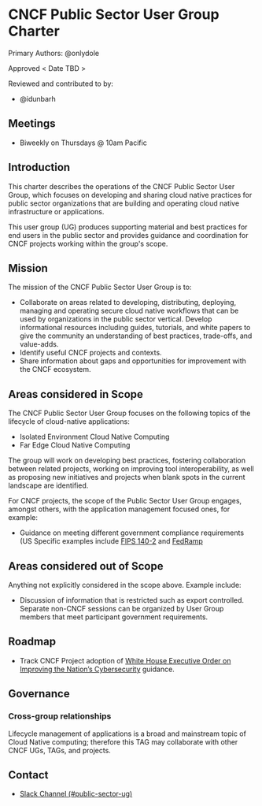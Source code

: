 # CNCF Public Sector User Group Charter

Primary Authors: @onlydole

Approved < Date TBD >

Reviewed and contributed to by:

- @idunbarh

## Meetings

- Biweekly on Thursdays @ 10am Pacific

## Introduction

This charter describes the operations of the CNCF Public Sector User Group, which focuses on developing and sharing cloud native practices for public sector organizations that are building and operating cloud native infrastructure or applications.

This user group (UG) produces supporting material and best practices for end users in the public sector and provides guidance and coordination for CNCF projects working within the group's scope.

## Mission

The mission of the CNCF Public Sector User Group is to:

- Collaborate on areas related to developing, distributing, deploying, managing and operating secure cloud native workflows that can be used by organizations in the public sector vertical.
Develop informational resources including guides, tutorials, and white papers to give the community an understanding of best practices, trade-offs, and value-adds.
- Identify useful CNCF projects and contexts.
- Share information about gaps and opportunities for improvement with the CNCF ecosystem.

## Areas considered in Scope

The CNCF Public Sector User Group focuses on the following topics of the lifecycle of cloud-native applications:

- Isolated Environment Cloud Native Computing
- Far Edge Cloud Native Computing

The group will work on developing best practices, fostering collaboration between related projects, working on improving tool interoperability, as well as proposing new initiatives and projects when blank spots in the current landscape are identified.

For CNCF projects, the scope of the Public Sector User Group engages, amongst others, with the application management focused ones, for example:

- Guidance on meeting different government compliance requirements (US Specific examples include [FIPS 140-2](https://csrc.nist.gov/publications/detail/fips/140/2/final) and [FedRamp](https://www.fedramp.gov/)

## Areas considered out of Scope

Anything not explicitly considered in the scope above. Example include:

- Discussion of information that is restricted such as export controlled. Separate non-CNCF sessions can be organized by User Group members that meet participant government requirements.

## Roadmap

- Track CNCF Project adoption of [White House Executive Order on Improving the Nation’s Cybersecurity](https://www.whitehouse.gov/briefing-room/presidential-actions/2021/05/12/executive-order-on-improving-the-nations-cybersecurity/) guidance.

## Governance

### Cross-group relationships

Lifecycle management of applications is a broad and mainstream topic of Cloud Native computing; therefore this TAG may collaborate with other CNCF UGs, TAGs, and projects.

## Contact

- [Slack Channel (#public-sector-ug)](https://cloud-native.slack.com/archives/C04RQ9L9KFS)